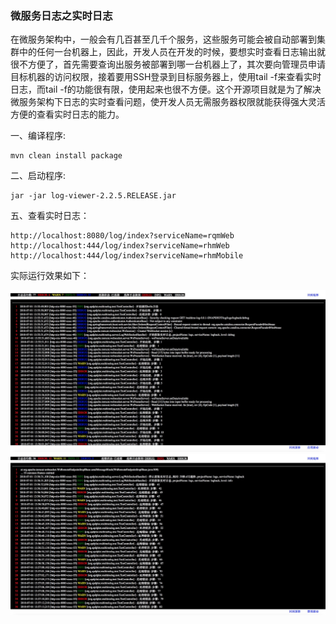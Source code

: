 ### 微服务日志之实时日志

   在微服务架构中，一般会有几百甚至几千个服务，这些服务可能会被自动部署到集群中的任何一台机器上，因此，开发人员在开发的时候，要想实时查看日志输出就很不方便了，首先需要查询出服务被部署到哪一台机器上了，其次要向管理员申请目标机器的访问权限，接着要用SSH登录到目标服务器上，使用tail -f来查看实时日志，而tail -f的功能很有限，使用起来也很不方便。这个开源项目就是为了解决微服务架构下日志的实时查看问题，使开发人员无需服务器权限就能获得强大灵活方便的查看实时日志的能力。

一、编译程序:

    mvn clean install package


二、启动程序:

    jar -jar log-viewer-2.2.5.RELEASE.jar
    

五、查看实时日志：

    http://localhost:8080/log/index?serviceName=rqmWeb
    http://localhost:444/log/index?serviceName=rhmWeb
    http://localhost:444/log/index?serviceName=rhmMobile
    
实际运行效果如下：

![./show/DEBUG.png](show/DEBUG.png)
![./show/INFO.png](show/INFO.png)